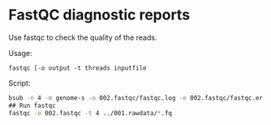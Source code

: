 FastQC diagnostic reports
=========================

Use fastqc to check the quality of the reads.


Usage:

```
fastqc [-o output -t threads inputfile
```

Script:

```bash
bsub -n 4 -m genome-s -o 002.fastqc/fastqc.log -e 002.fastqc/fastqc.er -J fastqc \
## Run fastqc 
fastqc -o 002.fastqc -t 4 ../001.rawdata/*.fq
```